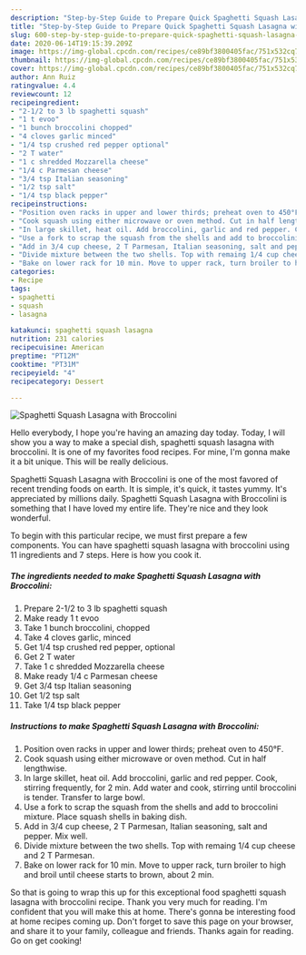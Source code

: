 ```yaml
---
description: "Step-by-Step Guide to Prepare Quick Spaghetti Squash Lasagna with Broccolini"
title: "Step-by-Step Guide to Prepare Quick Spaghetti Squash Lasagna with Broccolini"
slug: 600-step-by-step-guide-to-prepare-quick-spaghetti-squash-lasagna-with-broccolini
date: 2020-06-14T19:15:39.209Z
image: https://img-global.cpcdn.com/recipes/ce89bf3800405fac/751x532cq70/spaghetti-squash-lasagna-with-broccolini-recipe-main-photo.jpg
thumbnail: https://img-global.cpcdn.com/recipes/ce89bf3800405fac/751x532cq70/spaghetti-squash-lasagna-with-broccolini-recipe-main-photo.jpg
cover: https://img-global.cpcdn.com/recipes/ce89bf3800405fac/751x532cq70/spaghetti-squash-lasagna-with-broccolini-recipe-main-photo.jpg
author: Ann Ruiz
ratingvalue: 4.4
reviewcount: 12
recipeingredient:
- "2-1/2 to 3 lb spaghetti squash"
- "1 t evoo"
- "1 bunch broccolini chopped"
- "4 cloves garlic minced"
- "1/4 tsp crushed red pepper optional"
- "2 T water"
- "1 c shredded Mozzarella cheese"
- "1/4 c Parmesan cheese"
- "3/4 tsp Italian seasoning"
- "1/2 tsp salt"
- "1/4 tsp black pepper"
recipeinstructions:
- "Position oven racks in upper and lower thirds; preheat oven to 450°F."
- "Cook squash using either microwave or oven method. Cut in half lengthwise."
- "In large skillet, heat oil. Add broccolini, garlic and red pepper. Cook, stirring frequently, for 2 min. Add water and cook, stirring until broccolini is tender. Transfer to large bowl."
- "Use a fork to scrap the squash from the shells and add to broccolini mixture. Place squash shells in baking dish."
- "Add in 3/4 cup cheese, 2 T Parmesan, Italian seasoning, salt and pepper. Mix well."
- "Divide mixture between the two shells. Top with remaing 1/4 cup cheese and 2 T Parmesan."
- "Bake on lower rack for 10 min. Move to upper rack, turn broiler to high and broil until cheese starts to brown, about 2 min."
categories:
- Recipe
tags:
- spaghetti
- squash
- lasagna

katakunci: spaghetti squash lasagna 
nutrition: 231 calories
recipecuisine: American
preptime: "PT12M"
cooktime: "PT31M"
recipeyield: "4"
recipecategory: Dessert

---
```



![Spaghetti Squash Lasagna with Broccolini](https://img-global.cpcdn.com/recipes/ce89bf3800405fac/751x532cq70/spaghetti-squash-lasagna-with-broccolini-recipe-main-photo.jpg)

Hello everybody, I hope you're having an amazing day today. Today, I will show you a way to make a special dish, spaghetti squash lasagna with broccolini. It is one of my favorites food recipes. For mine, I'm gonna make it a bit unique. This will be really delicious.



Spaghetti Squash Lasagna with Broccolini is one of the most favored of recent trending foods on earth. It is simple, it's quick, it tastes yummy. It's appreciated by millions daily. Spaghetti Squash Lasagna with Broccolini is something that I have loved my entire life. They're nice and they look wonderful.


To begin with this particular recipe, we must first prepare a few components. You can have spaghetti squash lasagna with broccolini using 11 ingredients and 7 steps. Here is how you cook it.

<!--inarticleads1-->

##### The ingredients needed to make Spaghetti Squash Lasagna with Broccolini:

1. Prepare 2-1/2 to 3 lb spaghetti squash
1. Make ready 1 t evoo
1. Take 1 bunch broccolini, chopped
1. Take 4 cloves garlic, minced
1. Get 1/4 tsp crushed red pepper, optional
1. Get 2 T water
1. Take 1 c shredded Mozzarella cheese
1. Make ready 1/4 c Parmesan cheese
1. Get 3/4 tsp Italian seasoning
1. Get 1/2 tsp salt
1. Take 1/4 tsp black pepper




<!--inarticleads2-->

##### Instructions to make Spaghetti Squash Lasagna with Broccolini:

1. Position oven racks in upper and lower thirds; preheat oven to 450°F.
1. Cook squash using either microwave or oven method. Cut in half lengthwise.
1. In large skillet, heat oil. Add broccolini, garlic and red pepper. Cook, stirring frequently, for 2 min. Add water and cook, stirring until broccolini is tender. Transfer to large bowl.
1. Use a fork to scrap the squash from the shells and add to broccolini mixture. Place squash shells in baking dish.
1. Add in 3/4 cup cheese, 2 T Parmesan, Italian seasoning, salt and pepper. Mix well.
1. Divide mixture between the two shells. Top with remaing 1/4 cup cheese and 2 T Parmesan.
1. Bake on lower rack for 10 min. Move to upper rack, turn broiler to high and broil until cheese starts to brown, about 2 min.




So that is going to wrap this up for this exceptional food spaghetti squash lasagna with broccolini recipe. Thank you very much for reading. I'm confident that you will make this at home. There's gonna be interesting food at home recipes coming up. Don't forget to save this page on your browser, and share it to your family, colleague and friends. Thanks again for reading. Go on get cooking!
